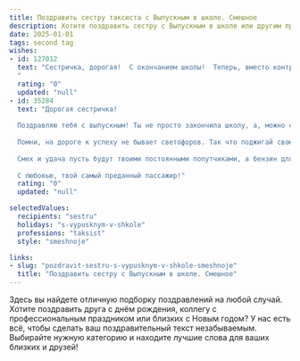 ```yaml
---
title: Поздравить сестру таксиста с Выпускным в школе. Смешное
description: Хотите поздравить сестру с Выпускным в школе или другим праздником? Наш ИИ создаст незабываемое поздравление, а вы обязательно выделитесь среди других.  
date: 2025-01-01
tags: second tag
wishes:
- id: 127012
  text: "Сестричка, дорогая!  С окончанием школы!  Теперь, вместо контрольных по алгебре, тебя ждут контрольные заезда по городу.  Желаю, чтобы твой \"такси-карьерный\" взлёт был таким же стремительным, как твой первый поцелуй (если, конечно, он уже был 😉).  Главное –  не путай педали газа и тормоза, и пусть твоя жизнь будет полна зелёных светофоров и довольных пассажиров (а ещё – больших чаевых!).  Поздравляю!
  "
  rating: "0"
  updated: "null"
- id: 35284
  text: "Дорогая сестричка!
  
  Поздравляю тебя с выпускным! Ты не просто закончила школу, а, можно сказать, взяла курс на большую дорогу жизни! Теперь ты не только выпускница, но и будущий таксист — готова к любым поворотам и пробкам, а также к пассажирам с самыми разнымиrequests.
  
  Помни, на дороге к успеху не бывает светофоров. Так что поджигай свою скорость мечты и руби на поворотах все преграды! Пусть твой путь будет гладким, как асфальт после дождя, а жизни за рулем — полон ярких встреч и захватывающих поездок!
  
  Смех и удача пусть будут твоими постоянными попутчиками, а бензин для радости — всегда в полном баке! Удачи тебе в новом этапе, готовься к удивительным маршрутам!
  
  С любовью, твой самый преданный пассажир!"
  rating: "0"
  updated: "null"

selectedValues:
  recipients: "sestru"
  holidays: "s-vypusknym-v-shkole"
  professions: "taksist"
  style: "smeshnoje"

links:
- slug: "pozdravit-sestru-s-vypusknym-v-shkole-smeshnoje"
  title: "Поздравить сестру с Выпускным в школе. Смешное"
---
```


Здесь вы найдете отличную подборку поздравлений на любой случай.
Хотите поздравить друга с днём рождения, коллегу с профессиональным праздником или близких с Новым годом? У нас есть всё, чтобы сделать ваш поздравительный текст незабываемым. Выбирайте нужную категорию и находите лучшие слова для ваших близких и друзей!
